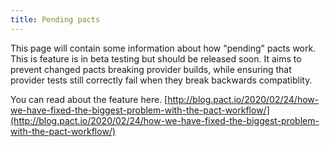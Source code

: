 ```yaml
---
title: Pending pacts
---
```


This page will contain some information about how "pending" pacts work. This is feature is in beta testing but should be released soon. It aims to prevent changed pacts breaking provider builds, while ensuring that provider tests still correctly fail when they break backwards compatiblity.

You can read about the feature here. [http://blog.pact.io/2020/02/24/how-we-have-fixed-the-biggest-problem-with-the-pact-workflow/](http://blog.pact.io/2020/02/24/how-we-have-fixed-the-biggest-problem-with-the-pact-workflow/)

